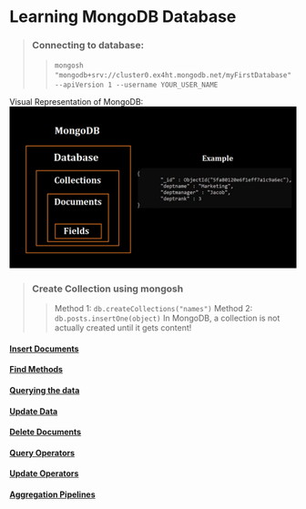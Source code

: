 # Learning MongoDB Database
> ### Connecting to database:
>>```mongosh "mongodb+srv://cluster0.ex4ht.mongodb.net/myFirstDatabase" --apiVersion 1 --username YOUR_USER_NAME```

Visual Representation of MongoDB:
![This is a alt text.](./images/collections-visualise.png)

> ### Create Collection using mongosh
>> Method 1: ```db.createCollections("names")```
>> Method 2: ```db.posts.insertOne(object)```
> In MongoDB, a collection is not actually created until it gets content!


#### [Insert Documents](Notes/InsertDocument.MD)

#### [Find Methods](Notes/Find.MD)

#### [Querying the data](./Notes/QueuryingData.MD)

#### [Update Data](./Notes/UpdateData.MD)

#### [Delete Documents](./Notes/Delete.MD)

#### [Query Operators](./Notes/QueryOperators.MD)

#### [Update Operators](./Notes/QueryOperators.MD)

#### [Aggregation Pipelines](./Notes/AggregationPipelines.MD)








